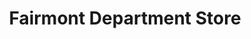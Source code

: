 ---
title: "Fairmont Department Store"
url: /fairmont/fairmont-department-store/
shop: department store
---